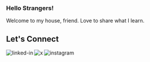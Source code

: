 ### Hello Strangers!

Welcome to my house, friend. Love to share what I learn.

## Let's Connect

[<img align="left" alt="linked-in" src="https://img.shields.io/badge/linkedin-%230077B5.svg?&style=for-the-badge&logo=linkedin&logoColor=white" />](https://www.linkedin.com/in/sa3owibowo)

[<img align="left" alt="x" src="https://img.shields.io/badge/@sa3owibowo-%23000000.svg?&style=for-the-badge&logo=x&logoColor=white" />](https://x.com/sa3owibowo)

[<img align="left" alt="instagram" src="https://img.shields.io/badge/@sa3owibowo-%23e1306c.svg?&style=for-the-badge&logo=instagram&logoColor=white" />](https://instagram.com/sa3owibowo)

<br>
<br>

